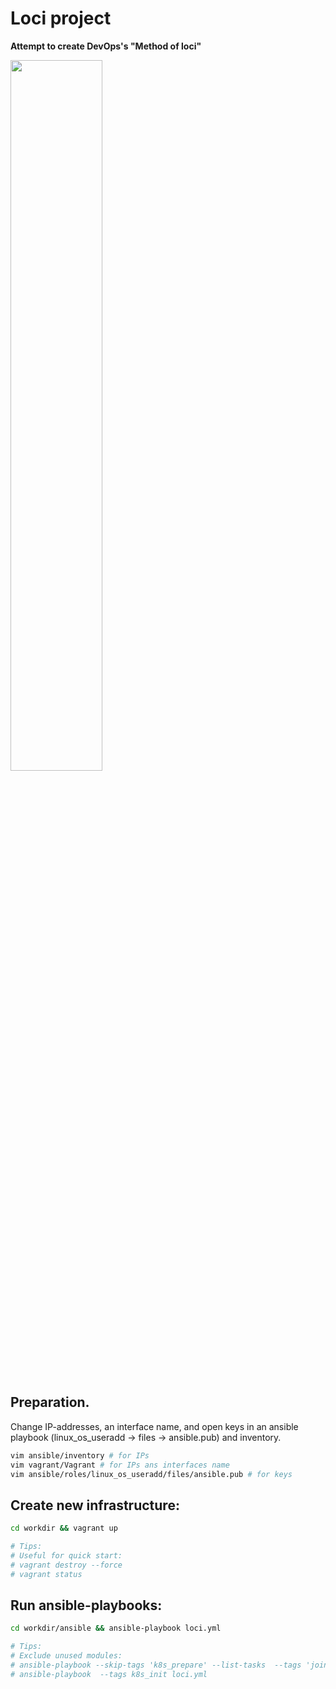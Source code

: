 # Loci project
**Attempt to create DevOps's "Method of loci"**
<div>
<img src="https://miro.medium.com/max/2048/1*C0_rTw0xLJgQ_dEMGuJW2A.jpeg" width=54%>
</div>

## Preparation.
Change IP-addresses, an interface name, and open keys in an ansible playbook (linux_os_useradd -> files -> ansible.pub) and inventory.

```bash
vim ansible/inventory # for IPs
vim vagrant/Vagrant # for IPs ans interfaces name
vim ansible/roles/linux_os_useradd/files/ansible.pub # for keys
```

## Create new infrastructure:
```bash
cd workdir && vagrant up

# Tips:
# Useful for quick start:
# vagrant destroy --force
# vagrant status
```
## Run ansible-playbooks:
```bash
cd workdir/ansible && ansible-playbook loci.yml

# Tips:
# Exclude unused modules:
# ansible-playbook --skip-tags 'k8s_prepare' --list-tasks  --tags 'join_nodes' loci.yml
# ansible-playbook  --tags k8s_init loci.yml
```

